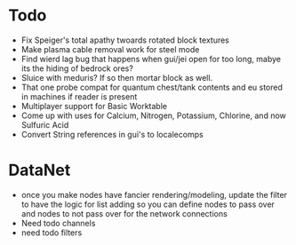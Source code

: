 # Todo
- Fix Speiger's total apathy twoards rotated block textures
- Make plasma cable removal work for steel mode
- Find wierd lag bug that happens when gui/jei open for too long, mabye its the hiding of bedrock ores?
- Sluice with meduris? If so then mortar block as well.
- That one probe compat for quantum chest/tank contents and eu stored in machines if reader is present
- Multiplayer support for Basic Worktable
- Come up with uses for Calcium, Nitrogen, Potassium, Chlorine, and now Sulfuric Acid
- Convert String references in gui's to localecomps

# DataNet
- once you make nodes have fancier rendering/modeling, update the filter to have the logic for list adding so you can define nodes to pass over and nodes to not pass over for the network connections
- Need todo channels
- need todo filters